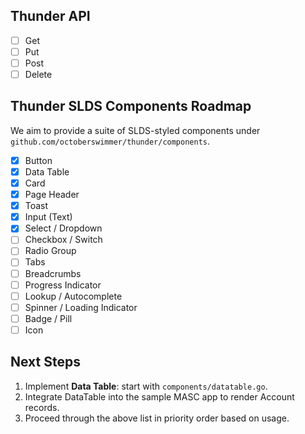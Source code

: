 ## Thunder API

* [ ] Get
* [ ] Put
* [ ] Post
* [ ] Delete

## Thunder SLDS Components Roadmap
We aim to provide a suite of SLDS-styled components under `github.com/octoberswimmer/thunder/components`.

- [x] Button
- [x] Data Table
- [x] Card
- [x] Page Header
- [x] Toast
- [x] Input (Text)
- [x] Select / Dropdown
- [ ] Checkbox / Switch
- [ ] Radio Group
- [ ] Tabs
- [ ] Breadcrumbs
- [ ] Progress Indicator
- [ ] Lookup / Autocomplete
- [ ] Spinner / Loading Indicator
- [ ] Badge / Pill
- [ ] Icon

## Next Steps
1. Implement **Data Table**: start with `components/datatable.go`.
2. Integrate DataTable into the sample MASC app to render Account records.
3. Proceed through the above list in priority order based on usage.
